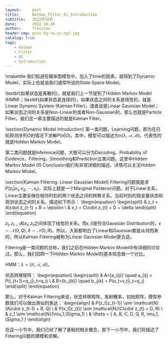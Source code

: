 ```yaml
---
layout:     post
title:      Kalman_Filter_01_Introduction
subtitle:   2022年10月
date:       2022-10-30
author:     franztao
header-img: post-bg-re-vs-ng2.jpg
catalog: true
tags:
    - Kalman
    - Filter
    - 01
    - Introduction
---
```

            

\maketitle
我们知道在概率图模型中，加入了time的因素，就得到了Dynamic Model，实际上也就说我们通常所说的State Space Model。

\textbf{如果状态是离散的}，就是我们上一节提到了Hidden Markov Model (HMM)；\textbf{如果状态是连续的}，如果状态之间的关系是线性的，就是Linear Dynamic System (Kalman Filter)，或者说是Linear Gaussian Model；如果状态之间的关系是Non-Linear的或者Non-Gaussian的，那么也就是Particle Filter。我们这一章主要描述的就是Kalman Filter。

\section{Dynamic Model Introduction}
第一类问题，Learning问题，即为在已知观测序列$O$的情况下求解$P(\pi|O)$。其中，模型可以描述为$\pi\{ \lambda,\mathcal{A},\mathcal{B} \}$。代表性的就是Hidden Markov Model。

第二类问题就是Inference问题，大致可以分为Decoding，Probability of Evidence，Filtering，Smoothing和Prediction五类问题。这里中Hidden Markov Model 05 Conclusion我们有非常详细的描述。详情可以关注Hidden Markov Model。

\section{Kalman Filtering: Linear Gaussian Model}
Filtering问题就是求$P(z_t|x_1,x_2,\cdots,x_t)$，实际上就是一个Marginal Posterior问题。对于Linear关系，Linear主要反映在相邻时刻的两个状态之间的转移关系，当前时刻的隐变量状态和观测状态之间的关系。描述如下所示：
\begin{equation}
    \begin{split}
        & z_t = A\cdot z_{t-1} + B + \epsilon \\
        & x_t = C\cdot z_{t} + D + \delta
    \end{split}
\end{equation}

$z_t,z_{t-1}$和$x_t,z_t$之间体现了线性的关系。而$\epsilon,\delta$是符合Gaussian Distribution的，$\epsilon \sim \mathcal{N}(0,Q),\delta \sim \mathcal{N}(0,R)$。所以，大家都明白了Linear和Gaussian都是从何而来的，所以Kalman Filtering被称为Linear Gaussian Model更合适。

Filtering是一类问题的总称，我们之前在Hidden Markov Model中有详细的讨论过。那么，我们回顾一下Hidden Markov Model的基本信息做一个对比。

HMM：$\lambda=\{ \pi,\mathcal{A},\mathcal{B} \}$。

状态转移矩阵：
\begin{equation}
    \begin{split}
        & A=[a_{ij}] \quad a_{ij} = P(i_{t+1}=q_j|i_t=q_i) \\
        & B=[b_j(k)] \quad b_j{k} = P(o_t=v_t|i_t=q_j)
    \end{split}
\end{equation}

那么，对于Kalman Filtering来说，状态转移矩阵，发射概率，初始矩阵，模型参数我们可以做出类似的表达：
\begin{align}
    & P(z_t|z_{t-1}) \sim \mathcal{N}(A\cdot z_{t-1} + B, Q) \\
    & P(x_t|z_{t}) \sim \mathcal{N}(C\cdot z_{t} + D, R) \\
    & z_1 \sim \mathcal{N}(\mu_1,\Sigma_1) \\
    & \theta = \{ A, B, C, D, Q, R, \mu_1, \Sigma_1 \}
\end{align}

在这一小节中，我们已经了解了基础的相关概念，那下一小节中，我们将描述了Filtering问题的建模和求解。















